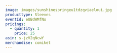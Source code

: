 ```yaml
---
image: images/sunshinespringeu1tdzqviaeloui.jpg
producttype: Sleeves
eventId: eUBdWMfNo
pricings:
  - quantity: 1
    price: 25
asin: s-jzV2qNcwY
merchandise: comiket
---
```

